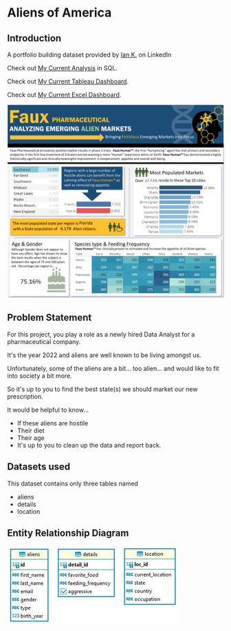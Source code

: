 # Aliens of America

## Introduction
A portfolio building dataset provided by [Ian K.](https://www.linkedin.com/in/ian-klosowicz/) on LinkedIn

Check out [My Current Analysis](https://github.com/iweld/aliens_of_america/blob/main/ANALYSIS.md "My Current Analysis") in SQL.

Check out [My Current Tableau Dashboard](https://public.tableau.com/app/profile/jaime.shaker/viz/FauxPharmaceutical/Dashboard "My Current Tableau Dashboard").

Check out [My Current Excel Dashboard](https://github.com/iweld/aliens_of_america/raw/main/excel_dashboard/aliens_of_america_deux.xlsx "My Current Excel Dashboard").

![alt text](https://github.com/iweld/aliens_of_america/blob/main/images/faux_screen_mid.PNG)

## Problem Statement
For this project, you play a role as a newly hired Data Analyst for a pharmaceutical company.

It's the year 2022 and aliens are well known to be living amongst us.

Unfortunately, some of the aliens are a bit... too alien... and would like to fit into society a bit more.

So it's up to you to find the best state(s) we should market our new prescription.

It would be helpful to know...

- If these aliens are hostile
- Their diet
- Their age
- It's up to you to clean up the data and report back.

## Datasets used
This dataset contains only three tables named 
 - aliens
 - details
 - location

## Entity Relationship Diagram
![alt text](https://github.com/iweld/aliens_of_america/blob/main/images/ERD.JPG)
